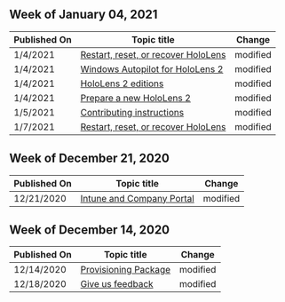 <!-- This file is generated automatically each week. Changes made to this file will be overwritten.-->



## Week of January 04, 2021


| Published On |Topic title | Change |
|------|------------|--------|
| 1/4/2021 | [Restart, reset, or recover HoloLens](/hololens/hololens-recovery) | modified |
| 1/4/2021 | [Windows Autopilot for HoloLens 2](/hololens/hololens2-autopilot) | modified |
| 1/4/2021 | [HoloLens 2 editions](/hololens/hololens2-options) | modified |
| 1/4/2021 | [Prepare a new HoloLens 2](/hololens/hololens2-setup) | modified |
| 1/5/2021 | [Contributing instructions](/hololens/contributing) | modified |
| 1/7/2021 | [Restart, reset, or recover HoloLens](/hololens/hololens-recovery) | modified |


## Week of December 21, 2020


| Published On |Topic title | Change |
|------|------------|--------|
| 12/21/2020 | [Intune and Company Portal](/hololens/app-deploy-intune) | modified |


## Week of December 14, 2020


| Published On |Topic title | Change |
|------|------------|--------|
| 12/14/2020 | [Provisioning Package](/hololens/app-deploy-provisioning-package) | modified |
| 12/18/2020 | [Give us feedback](/hololens/hololens-feedback) | modified |
